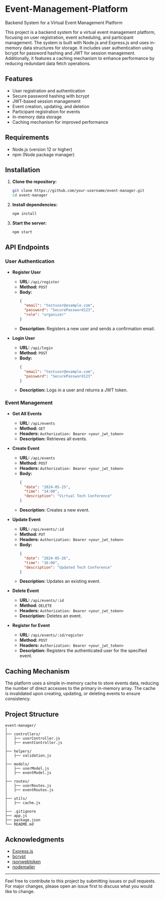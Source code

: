 # Event-Management-Platform
Backend System for a Virtual Event Management Platform

This project is a backend system for a virtual event management platform, focusing on user registration, event scheduling, and participant management. The system is built with Node.js and Express.js and uses in-memory data structures for storage. It includes user authentication using bcrypt for password hashing and JWT for session management. Additionally, it features a caching mechanism to enhance performance by reducing redundant data fetch operations.

## Features

- User registration and authentication
- Secure password hashing with bcrypt
- JWT-based session management
- Event creation, updating, and deletion
- Participant registration for events
- In-memory data storage
- Caching mechanism for improved performance

## Requirements

- Node.js (version 12 or higher)
- npm (Node package manager)

## Installation

1. **Clone the repository:**
   ```bash
   git clone https://github.com/your-username/event-manager.git
   cd event-manager
   ```

2. **Install dependencies:**
   ```bash
   npm install
   ```

3. **Start the server:**
   ```bash
   npm start
   ```

## API Endpoints

### User Authentication

- **Register User**
  - **URL:** `/api/register`
  - **Method:** `POST`
  - **Body:**
    ```json
    {
      "email": "testuser@example.com",
      "password": "SecurePassword123",
      "role": "organizer"
    }
    ```
  - **Description:** Registers a new user and sends a confirmation email.

- **Login User**
  - **URL:** `/api/login`
  - **Method:** `POST`
  - **Body:**
    ```json
    {
      "email": "testuser@example.com",
      "password": "SecurePassword123"
    }
    ```
  - **Description:** Logs in a user and returns a JWT token.

### Event Management

- **Get All Events**
  - **URL:** `/api/events`
  - **Method:** `GET`
  - **Headers:** `Authorization: Bearer <your_jwt_token>`
  - **Description:** Retrieves all events.

- **Create Event**
  - **URL:** `/api/events`
  - **Method:** `POST`
  - **Headers:** `Authorization: Bearer <your_jwt_token>`
  - **Body:**
    ```json
    {
      "date": "2024-05-25",
      "time": "14:00",
      "description": "Virtual Tech Conference"
    }
    ```
  - **Description:** Creates a new event.

- **Update Event**
  - **URL:** `/api/events/:id`
  - **Method:** `PUT`
  - **Headers:** `Authorization: Bearer <your_jwt_token>`
  - **Body:**
    ```json
    {
      "date": "2024-05-26",
      "time": "16:00",
      "description": "Updated Tech Conference"
    }
    ```
  - **Description:** Updates an existing event.

- **Delete Event**
  - **URL:** `/api/events/:id`
  - **Method:** `DELETE`
  - **Headers:** `Authorization: Bearer <your_jwt_token>`
  - **Description:** Deletes an event.

- **Register for Event**
  - **URL:** `/api/events/:id/register`
  - **Method:** `POST`
  - **Headers:** `Authorization: Bearer <your_jwt_token>`
  - **Description:** Registers the authenticated user for the specified event.

## Caching Mechanism

The platform uses a simple in-memory cache to store events data, reducing the number of direct accesses to the primary in-memory array. The cache is invalidated upon creating, updating, or deleting events to ensure consistency.

## Project Structure

```
event-manager/
│
├── controllers/
│   ├── userController.js
│   ├── eventController.js
│
├── helpers/
│   ├── validation.js
│
├── models/
│   ├── userModel.js
│   ├── eventModel.js
│
├── routes/
│   ├── userRoutes.js
│   ├── eventRoutes.js
│
├── utils/
│   ├── cache.js
│
├── .gitignore
├── app.js
├── package.json
└── README.md
```

## Acknowledgments

- [Express.js](https://expressjs.com/)
- [bcrypt](https://www.npmjs.com/package/bcrypt)
- [jsonwebtoken](https://www.npmjs.com/package/jsonwebtoken)
- [nodemailer](https://www.npmjs.com/package/nodemailer)

---

Feel free to contribute to this project by submitting issues or pull requests. For major changes, please open an issue first to discuss what you would like to change.
